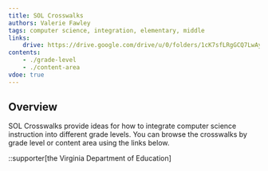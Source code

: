 ```yaml
---
title: SOL Crosswalks
authors: Valerie Fawley
tags: computer science, integration, elementary, middle
links:
    drive: https://drive.google.com/drive/u/0/folders/1cK7sfLRgGCQ7LwAydckjBbYwVa_IZj3Z
contents:
    - ./grade-level
    - ./content-area
vdoe: true
---
```


## Overview

SOL Crosswalks provide ideas for how to integrate computer science instruction into different grade levels. You can browse the crosswalks by grade level or content area using the links below.

::supporter[the Virginia Department of Education]